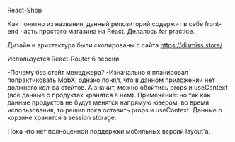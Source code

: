 React-Shop

Как понятно из названия, данный репозиторий содержит в себе front-end часть простого магазина на React. Делалось for practice.

Дизайн и арихтектура были скопированы с сайта https://dismiss.store/

Используется React-Router 6 версии

-Почему без стейт менеджера?
-Изначально я планировал попрактиковать MobX, однако понял, что в данном приложении нет должного кол-ва стейтов. А значит, можно обойтись props и useContext (все данные о продуктах хранятся в нём). Примечение: но так как данные продуктов не будут менятся напрямую юзером, во время использования, то решил пока оставить props и useContext.
Данные о корзине хранятся в session storage.

Пока что нет полноценной поддержки мобильных версий layout'a.
